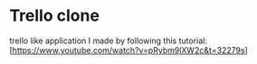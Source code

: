 # Trello clone 

trello like application I made by following this
tutorial: [https://www.youtube.com/watch?v=pRybm9lXW2c&t=32279s]